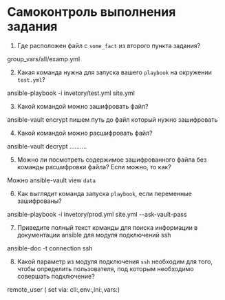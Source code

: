 # Самоконтроль выполнения задания

1. Где расположен файл с `some_fact` из второго пункта задания?

group_vars/all/examp.yml

2. Какая команда нужна для запуска вашего `playbook` на окружении `test.yml`?

ansible-playbook -i  invetory/test.yml site.yml

3. Какой командой можно зашифровать файл?

ansible-vault encrypt  пишем путь до файл который нужно зашифровать 

4. Какой командой можно расшифровать файл?

ansible-vault decrypt  ……….

5. Можно ли посмотреть содержимое зашифрованного файла без команды расшифровки файла? Если можно, то как?

Можно ansible-vault view `data`

6. Как выглядит команда запуска `playbook`, если переменные зашифрованы?

ansible-playbook -i invetory/prod.yml site.yml --ask-vault-pass

7. Приведите полный текст команды для поиска информации в документации ansible для модуля подключений ssh

ansible-doc -t connection ssh

8. Какой параметр из модуля подключения `ssh` необходим для того, чтобы определить пользователя, под которым необходимо совершать подключение?

remote_user ( set via:  cli:,env:,ini:,vars:)
